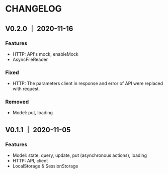 # CHANGELOG
## V0.2.0 ｜ 2020-11-16
### Features
- HTTP: API's mock, enableMock
- AsyncFileReader

### Fixed
- HTTP: The parameters client in response and error of API were replaced with request.

### Removed
- Model: put, loading

## V0.1.1 ｜ 2020-11-05
### Features
- Model: state, query, update, put (asynchronous actions), loading
- HTTP: API, client
- LocalStorage & SessionStorage
